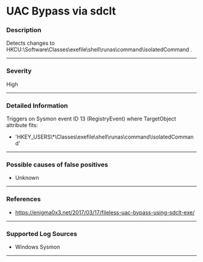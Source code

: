 # UAC Bypass via sdclt
### Description

Detects changes to HKCU:\Software\Classes\exefile\shell\runas\command\isolatedCommand .

-------------------
### Severity

High

-------------------
### Detailed Information

Triggers on Sysmon event ID 13 (RegistryEvent) where TargetObject attribute fits:
  - 'HKEY_USERS\\*\Classes\exefile\shell\runas\command\isolatedCommand'

-------------------
### Possible causes of false positives

- Unknown

-------------------
### References

- https://enigma0x3.net/2017/03/17/fileless-uac-bypass-using-sdclt-exe/

-------------------
### Supported Log Sources

- Windows Sysmon

-------------------
